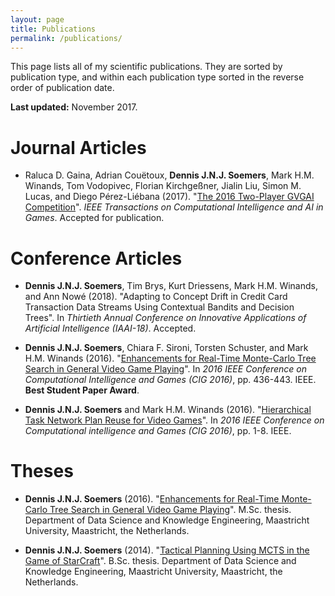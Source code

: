```yaml
---
layout: page
title: Publications
permalink: /publications/
---
```


This page lists all of my scientific publications. They are sorted by publication type, and within each publication type sorted in the reverse order of publication date.

**Last updated:** November 2017.

# Journal Articles

- Raluca D. Gaina, Adrian Couëtoux, **Dennis J.N.J. Soemers**, Mark H.M. Winands, Tom Vodopivec, Florian Kirchgeßner, Jialin Liu, Simon M. Lucas, and Diego Pérez-Liébana 
(2017). "[The 2016 Two-Player GVGAI Competition](http://ieeexplore.ieee.org/document/8100955/)". *IEEE Transactions on Computational Intelligence and AI in Games*. Accepted for publication.

# Conference Articles

- **Dennis J.N.J. Soemers**, Tim Brys, Kurt Driessens, Mark H.M. Winands, and Ann Nowé (2018). "Adapting to Concept Drift in Credit Card Transaction Data Streams Using Contextual
Bandits and Decision Trees". In *Thirtieth Annual Conference on Innovative Applications of Artificial Intelligence (IAAI-18)*. Accepted.

- **Dennis J.N.J. Soemers**, Chiara F. Sironi, Torsten Schuster, and Mark H.M. Winands (2016). 
"[Enhancements for Real-Time Monte-Carlo Tree Search in General Video Game Playing](/assets/publications/CIG2016_GVGAI.pdf)". 
In *2016 IEEE Conference on Computational Intelligence and Games (CIG 2016)*, pp. 436-443. IEEE. **Best Student Paper Award**.

- **Dennis J.N.J. Soemers** and Mark H.M. Winands (2016). "[Hierarchical Task Network Plan Reuse for Video Games](/assets/publications/CIG2016_HTN.pdf)". In *2016 IEEE Conference on Computational 
intelligence and Games (CIG 2016)*, pp. 1-8. IEEE.

# Theses

- **Dennis J.N.J. Soemers** (2016). "[Enhancements for Real-Time Monte-Carlo Tree Search in General Video Game Playing](/assets/publications/Soemers_thesis.pdf)". M.Sc. thesis. 
Department of Data Science and Knowledge Engineering, Maastricht University, Maastricht, the Netherlands.

- **Dennis J.N.J. Soemers** (2014). "[Tactical Planning Using MCTS in the Game of StarCraft](/assets/publications/Soemers_BSc-paper.pdf)". B.Sc. thesis. 
Department of Data Science and Knowledge Engineering, Maastricht University, Maastricht, the Netherlands.
